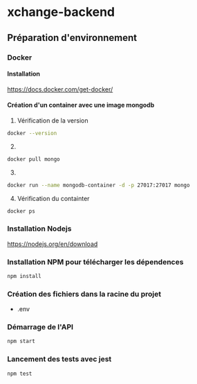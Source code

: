 # xchange-backend

## Préparation d'environnement

### Docker

#### Installation

https://docs.docker.com/get-docker/

#### Création d'un container avec une image mongodb

1. Vérification de la version

```bash
docker --version
```

2.

```bash
docker pull mongo
```

3.

```bash
docker run --name mongodb-container -d -p 27017:27017 mongo
```

4. Vérification du containter

```bash
docker ps
```

### Installation Nodejs

https://nodejs.org/en/download

### Installation NPM pour télécharger les dépendences

```bash
npm install
```

### Création des fichiers dans la racine du projet

- .env

### Démarrage de l'API

```bash
npm start
```

### Lancement des tests avec jest

```bash
npm test
```

